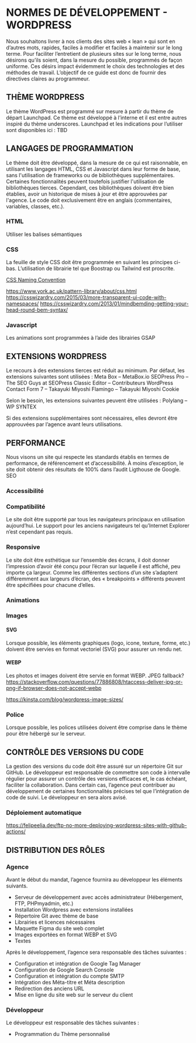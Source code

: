 # NORMES DE DÉVELOPPEMENT - WORDPRESS

Nous souhaitons livrer à nos clients des sites web « lean » qui sont en d’autres mots, rapides, faciles à modifier et faciles à maintenir sur le long terme. Pour faciliter l’entretient de plusieurs sites sur le long terme, nous désirons qu’ils soient, dans la mesure du possible, programmés de façon uniforme. Ces désirs impact évidemment le choix des technologies et des méthodes de travail.
L’objectif de ce guide est donc de fournir des directives claires au programmeur.

## THÈME WORDPRESS
Le thème WordPress est programmé sur mesure à partir du thème de départ Launchpad. Ce thème est développé à l’interne et il est entre autres inspiré du thème underscores.
Launchpad et les indications pour l’utiliser sont disponibles ici : TBD

## LANGAGES DE PROGRAMMATION
Le thème doit être développé, dans la mesure de ce qui est raisonnable, en utilisant les langages HTML, CSS et Javascript dans leur forme de base, sans l'utilisation de frameworks ou de bibliothèques supplémentaires.
Certaines fonctionnalités peuvent toutefois justifier l'utilisation de bibliothèques tierces. Cependant, ces bibliothèques doivent être bien établies, avoir un historique de mises à jour et être approuvées par l'agence.
Le code doit exclusivement être en anglais (commentaires, variables, classes, etc.).

### HTML
Utiliser les balises sémantiques

### CSS
La feuille de style CSS doit être programmée en suivant les principes ci-bas. L’utilisation de librairie tel que Boostrap ou Tailwind est proscrite.

[CSS Naming Convention](css-naming-convention.md)

https://www.york.ac.uk/pattern-library/about/css.html
https://csswizardry.com/2015/03/more-transparent-ui-code-with-namespaces/
https://csswizardry.com/2013/01/mindbemding-getting-your-head-round-bem-syntax/

### Javascript
Les animations sont programmées à l’aide des librairies GSAP

## EXTENSIONS WORDPRESS
Le recours à des extensions tierces est réduit au minimum. Par défaut, les extensions suivantes sont utilisées :
Meta Box – MetaBox.io
SEOPress Pro – The SEO Guys at SEOPress
Classic Editor – Contributeurs WordPress
Contact Form 7 – Takayuki Miyoshi
Flamingo – Takayuki Miyoshi
Cookie

Selon le besoin, les extensions suivantes peuvent être utilisées :
Polylang – WP SYNTEX

Si des extensions supplémentaires sont nécessaires, elles devront être approuvées par l’agence avant leurs utilisations.


## PERFORMANCE
Nous visons un site qui respecte les standards établis en termes de performance, de référencement et d’accessibilité.
À moins d’exception, le site doit obtenir des résultats de 100% dans l’audit Ligthouse de Google.
SEO

### Accessibilité

### Compatibilité
Le site doit être supporté par tous les navigateurs principaux en utilisation aujourd’hui. Le support pour les anciens navigateurs tel qu’Internet Explorer n’est cependant pas requis.

### Responsive
Le site doit être esthétique sur l’ensemble des écrans, il doit donner l’impression d’avoir été conçu pour l’écran sur laquelle il est affiché, peu importe ça largeur.
Comme les différentes sections d’un site s’adaptent différemment aux largeurs d’écran, des « breakpoints » différents peuvent être spécifiées pour chacune d’elles.

### Animations

### Images
#### SVG
Lorsque possible, les éléments graphiques (logo, icone, texture, forme, etc.) doivent être servies en format vectoriel (SVG) pour assurer un rendu net.

#### WEBP
Les photos et images doivent être servie en format WEBP.
JPEG fallback?
https://stackoverflow.com/questions/77886808/htaccess-deliver-jpg-or-png-if-browser-does-not-accept-webp


https://kinsta.com/blog/wordpress-image-sizes/

### Police
Lorsque possible, les polices utilisées doivent être comprise dans le thème pour être hébergé sur le serveur.

## CONTRÔLE DES VERSIONS DU CODE
La gestion des versions du code doit être assuré sur un répertoire Git sur GitHub. Le développeur est responsable de commettre son code à intervalle régulier pour assurer un contrôle des versions efficaces et, le cas échéant, faciliter la collaboration.
Dans certain cas, l’agence peut contribuer au développement de certaines fonctionnalités précises tel que l’intégration de code de suivi. Le développeur en sera alors avisé.

### Déploiement automatique
https://felipeelia.dev/ftp-no-more-deploying-wordpress-sites-with-github-actions/

## DISTRIBUTION DES RÔLES
### Agence
Avant le début du mandat, l’agence fournira au développeur les éléments suivants.
- Serveur de développement avec accès administrateur (Hébergement, FTP, PHPmyadmin, etc.)
- Installation Wordpress avec extensions installées
- Répertoire Git avec thème de base
- Librairies et licences nécessaires
- Maquette Figma du site web complet
- Images exportées en format WEBP et SVG
- Textes

Après le développement, l’agence sera responsable des tâches suivantes :
- Configuration et intégration de Google Tag Manager
- Configuration de Google Search Console
- Configuration et intégration du compte SMTP
- Intégration des Méta-titre et Méta description
- Redirection des anciens URL
- Mise en ligne du site web sur le serveur du client

### Développeur
Le développeur est responsable des tâches suivantes :
- Programmation du Thème personnalisé